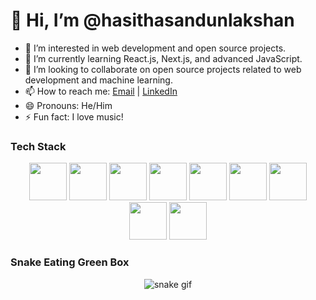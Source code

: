 # 👋 Hi, I’m @hasithasandunlakshan
- 👀 I’m interested in web development and open source projects.
- 🌱 I’m currently learning React.js, Next.js, and advanced JavaScript.
- 💞️ I’m looking to collaborate on open source projects related to web development and machine learning.
- 📫 How to reach me: [Email](mailto:hasiofficial2002@gmail.com) | [LinkedIn](www.linkedin.com/in/hasitha-sandun-69b0562a0)
- 😄 Pronouns: He/Him
- ⚡ Fun fact: I love music!

### Tech Stack

<p align="center">
  <a href="https://www.javascript.com/"><img src="https://img.shields.io/badge/-JavaScript-333333?style=flat&logo=javascript&logoColor=F7DF1E" height="60"/></a>
  <a href="https://reactjs.org/"><img src="https://img.shields.io/badge/-React-333333?style=flat&logo=react&logoColor=61DAFB" height="60"/></a>
  <a href="https://nextjs.org/"><img src="https://img.shields.io/badge/-Next.js-333333?style=flat&logo=nextdotjs&logoColor=FFFFFF" height="60"/></a>
  <a href="https://nodejs.org/"><img src="https://img.shields.io/badge/-Node.js-333333?style=flat&logo=nodedotjs&logoColor=339933" height="60"/></a>
  <a href="https://www.mongodb.com/"><img src="https://img.shields.io/badge/-MongoDB-333333?style=flat&logo=mongodb&logoColor=47A248" height="60"/></a>
  <a href="https://www.mysql.com/"><img src="https://img.shields.io/badge/-MySQL-333333?style=flat&logo=mysql&logoColor=4479A1" height="60"/></a>
  <a href="https://tailwindcss.com/"><img src="https://img.shields.io/badge/-Tailwind_CSS-333333?style=flat&logo=tailwind-css&logoColor=38B2AC" height="60"/></a>
  <a href="https://www.typescriptlang.org/"><img src="https://img.shields.io/badge/-TypeScript-333333?style=flat&logo=typescript&logoColor=007ACC" height="60"/></a>
  <a href="https://expo.dev/"><img src="https://img.shields.io/badge/-Expo-333333?style=flat&logo=expo&logoColor=000020" height="60"/></a>
</p>

### Snake Eating Green Box
<p align="center">
  <img src="https://github.com/hasithasandunlakshan/hasithasandunlakshan/blob/output/github-contribution-grid-snake.svg" alt="snake gif" />
</p>
